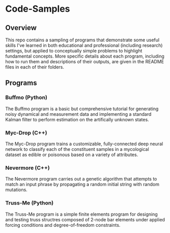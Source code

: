 # Code-Samples

## Overview

This repo contains a sampling of programs that demonstrate some useful skills I've learned in both educational and professional (including research) settings, but applied to conceptually simple problems to highlight fundamental concepts. More specific details about each program, including how to run them and descriptions of their outputs, are given in the README files in each of their folders.

## Programs

### Buffmo (Python)

The Buffmo program is a basic but comprehensive tutorial for generating noisy dynamical and measurement data and implementing a standard Kalman filter to perform estimation on the artifically unknown states.

### Myc-Drop (C++)

The Myc-Drop program trains a customizable, fully-connected deep neural network to classify each of the constituent samples in a mycological dataset as edible or poisonous based on a variety of attributes.

### Nevermore (C++)

The Nevermore program carries out a genetic algorithm that attempts to match an input phrase by propagating a random initial string with random mutations.

### Truss-Me (Python)

The Truss-Me program is a simple finite elements program for designing and testing truss structres composed of 2-node bar elements under applied forcing conditions and degree-of-freedom constraints.

